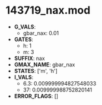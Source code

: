 # 143719_nax.mod

- **G_VALS**:
  - gbar_nax: 0.01
- **GATES**:
  - h: 1
  - m: 3
- **SUFFIX**: nax
- **GMAX_NAME**: gbar_nax
- **STATES**: ['m', 'h']
- **I_VALS**:
  - 6.3: 0.009999994827548033
  - 37: 0.009999988752820141
- **ERROR_FLAGS**: []
